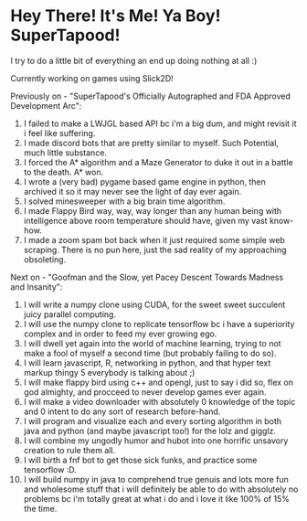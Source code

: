 # Hey There! It's Me! Ya Boy! SuperTapood!

I try to do a little bit of everything an end up doing nothing at all :)

Currently working on games using Slick2D!

Previously on - "SuperTapood's Officially Autographed and FDA Approved Development Arc":
1. I failed to make a LWJGL based API bc i'm a big dum, and might revisit it i feel like suffering.
2. I made discord bots that are pretty similar to myself. Such Potential, much little substance.
3. I forced the A* algorithm and a Maze Generator to duke it out in a battle to the death. A* won.
4. I wrote a (very bad) pygame based game engine in python, then archived it so it may never see the light of day ever again.
5. I solved minesweeper with a big brain time algorithm.
6. I made Flappy Bird way, way, way longer than any human being with intelligence above room temperature should have, given my vast know-how.
7. I made a zoom spam bot back when it just required some simple web scraping. There is no pun here, just the sad reality of my approaching obsoleting.


Next on - "Goofman and the Slow, yet Pacey Descent Towards Madness and Insanity":
1. I will write a numpy clone using CUDA, for the sweet sweet succulent juicy parallel computing.
2. I will use the numpy clone to replicate tensorflow bc i have a superiority complex and in order to feed my ever growing ego.
3. I will dwell yet again into the world of machine learning, trying to not make a fool of myself a second time (but probably failing to do so).
4. I will learn javascript, R, networking in python, and that hyper text markup thingy 5 everybody is talking about ;)
5. I will make flappy bird using c++ and opengl, just to say i did so, flex on god almighty, and procceed to never develop games ever again.
6. I will make a video downloader with absolutely 0 knowledge of the topic and 0 intent to do any sort of research before-hand.
7. I will program and visualize each and every sorting algorithm in both java and python (and maybe javascript too!) for the lolz and gigglz.
8. I will combine my ungodly humor and hubot into one horrific unsavory creation to rule them all.
9. I will birth a fnf bot to get those sick funks, and practice some tensorflow :D.
10. I will build numpy in java to comprehend true genuis
and lots more fun and wholesome stuff that i will definitely be able to do with absolutely no problems bc i'm totally great at what i do and i love it like 100% of 15% the time.
